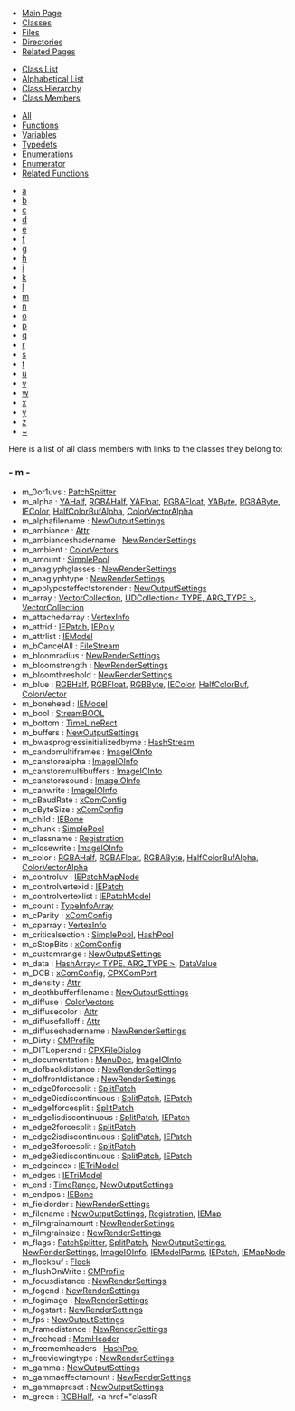 <div class="tabs">

- [Main Page](index.md)
- <span id="current">[Classes](annotated.md)</span>
- [Files](files.md)
- [Directories](dirs.md)
- [Related Pages](pages.md)

</div>

<div class="tabs">

- [Class List](annotated.md)
- [Alphabetical List](classes.md)
- [Class Hierarchy](hierarchy.md)
- <span id="current">[Class Members](functions.md)</span>

</div>

<div class="tabs">

- <span id="current">[All](functions.md)</span>
- [Functions](functions_func.md)
- [Variables](functions_vars.md)
- [Typedefs](functions_type.md)
- [Enumerations](functions_enum.md)
- [Enumerator](functions_eval.md)
- [Related Functions](functions_rela.md)

</div>

<div class="tabs">

- [a](functions.md#index_a)
- [b](functions_0x62.md#index_b)
- [c](functions_0x63.md#index_c)
- [d](functions_0x64.md#index_d)
- [e](functions_0x65.md#index_e)
- [f](functions_0x66.md#index_f)
- [g](functions_0x67.md#index_g)
- [h](functions_0x68.md#index_h)
- [i](functions_0x69.md#index_i)
- [k](functions_0x6b.md#index_k)
- [l](functions_0x6c.md#index_l)
- <span id="current">[m](functions_0x6d.md#index_m)</span>
- [n](functions_0x6e.md#index_n)
- [o](functions_0x6f.md#index_o)
- [p](functions_0x70.md#index_p)
- [q](functions_0x71.md#index_q)
- [r](functions_0x72.md#index_r)
- [s](functions_0x73.md#index_s)
- [t](functions_0x74.md#index_t)
- [u](functions_0x75.md#index_u)
- [v](functions_0x76.md#index_v)
- [w](functions_0x77.md#index_w)
- [x](functions_0x78.md#index_x)
- [y](functions_0x79.md#index_y)
- [z](functions_0x7a.md#index_z)
- [~](functions_0x7e.md#index_~)

</div>

Here is a list of all class members with links to the classes they belong to:

### <span id="index_m" class="anchor">- m -</span>

- m_0or1uvs : <a href="classPatchSplitter.md#9fab6631e025eba443492209783158e3" class="el">PatchSplitter</a>
- m_alpha : <a href="classYAHalf.md#4886e6e79852ef5dfb91866eb6d07501" class="el">YAHalf</a>, <a href="classRGBAHalf.md#4886e6e79852ef5dfb91866eb6d07501" class="el">RGBAHalf</a>, <a href="classYAFloat.md#4886e6e79852ef5dfb91866eb6d07501" class="el">YAFloat</a>, <a href="classRGBAFloat.md#4886e6e79852ef5dfb91866eb6d07501" class="el">RGBAFloat</a>, <a href="classYAByte.md#4886e6e79852ef5dfb91866eb6d07501" class="el">YAByte</a>, <a href="classRGBAByte.md#4886e6e79852ef5dfb91866eb6d07501" class="el">RGBAByte</a>, <a href="classIEColor.md#4886e6e79852ef5dfb91866eb6d07501" class="el">IEColor</a>, <a href="classHalfColorBufAlpha.md#4886e6e79852ef5dfb91866eb6d07501" class="el">HalfColorBufAlpha</a>, <a href="classColorVectorAlpha.md#4886e6e79852ef5dfb91866eb6d07501" class="el">ColorVectorAlpha</a>
- m_alphafilename : <a href="classNewOutputSettings.md#bcbf68720a35d53f6bc18e3a5fe073a2" class="el">NewOutputSettings</a>
- m_ambiance : <a href="classAttr.md#c50c14ebec8ec02b3aaccfbed8fcbcaf" class="el">Attr</a>
- m_ambianceshadername : <a href="classNewRenderSettings.md#cc89d599a10f530307e031034f8faa23" class="el">NewRenderSettings</a>
- m_ambient : <a href="classColorVectors.md#2bdbbca0987660e941547651d8f52a19" class="el">ColorVectors</a>
- m_amount : <a href="classSimplePool.md#edb9994036741c55a4a4fa6653a7d8bb" class="el">SimplePool</a>
- m_anaglyphglasses : <a href="classNewRenderSettings.md#bce4ea537ac70c76d0f8da9861c91dd1" class="el">NewRenderSettings</a>
- m_anaglyphtype : <a href="classNewRenderSettings.md#03334d95c9a79762434b1fa4532c4552" class="el">NewRenderSettings</a>
- m_applyposteffectstorender : <a href="classNewOutputSettings.md#51b08cbb68ad3378b5d5472ec8358e4c" class="el">NewOutputSettings</a>
- m_array : <a href="classVectorCollection.md#745f7ddee32c302c3110f18ca7a4b180" class="el">VectorCollection</a>, <a href="classUDCollection.md#745f7ddee32c302c3110f18ca7a4b180" class="el">UDCollection&lt; TYPE, ARG_TYPE &gt;</a>, <a href="classVectorCollection.md#745f7ddee32c302c3110f18ca7a4b180" class="el">VectorCollection</a>
- m_attachedarray : <a href="classVertexInfo.md#e07ca002572ac0f5e60b0f078918f562" class="el">VertexInfo</a>
- m_attrid : <a href="classIEPatch.md#ab848e4cb26a8aeced0d766bc9c2d811" class="el">IEPatch</a>, <a href="classIEPoly.md#ab848e4cb26a8aeced0d766bc9c2d811" class="el">IEPoly</a>
- m_attrlist : <a href="classIEModel.md#eec3d7883aed266556a1ea8f88dc4a69" class="el">IEModel</a>
- m_bCancelAll : <a href="classFileStream.md#4f325e46a02969439b76d27dfc55d357" class="el">FileStream</a>
- m_bloomradius : <a href="classNewRenderSettings.md#da21c3b800175d5b572c99f7d0a56e31" class="el">NewRenderSettings</a>
- m_bloomstrength : <a href="classNewRenderSettings.md#cf6747185d558ff8c30c97d7a8545570" class="el">NewRenderSettings</a>
- m_bloomthreshold : <a href="classNewRenderSettings.md#2f48d54c9dffb398f787f9dcc51ef415" class="el">NewRenderSettings</a>
- m_blue : <a href="classRGBHalf.md#0ed442c4505b643a7ce2219bdf6352b3" class="el">RGBHalf</a>, <a href="classRGBFloat.md#0ed442c4505b643a7ce2219bdf6352b3" class="el">RGBFloat</a>, <a href="classRGBByte.md#0ed442c4505b643a7ce2219bdf6352b3" class="el">RGBByte</a>, <a href="classIEColor.md#0ed442c4505b643a7ce2219bdf6352b3" class="el">IEColor</a>, <a href="classHalfColorBuf.md#0ed442c4505b643a7ce2219bdf6352b3" class="el">HalfColorBuf</a>, <a href="classColorVector.md#0ed442c4505b643a7ce2219bdf6352b3" class="el">ColorVector</a>
- m_bonehead : <a href="classIEModel.md#e40d843b55fcb8c7e2803a15e87622cc" class="el">IEModel</a>
- m_bool : <a href="classStreamBOOL.md#03a954f5826a13aed13d7c7a0164fbb8" class="el">StreamBOOL</a>
- m_bottom : <a href="classTimeLineRect.md#716aefbb109228322db6f1a84a3c27f1" class="el">TimeLineRect</a>
- m_buffers : <a href="classNewOutputSettings.md#c4ff0d849f294177e5ffb2f5b79d50bc" class="el">NewOutputSettings</a>
- m_bwasprogressinitializedbyme : <a href="classHashStream.md#57c05c3c4a78112845b2bf1a9709a168" class="el">HashStream</a>
- m_candomultiframes : <a href="classImageIOInfo.md#e1a49225531be67570e9e5c2b1844c23" class="el">ImageIOInfo</a>
- m_canstorealpha : <a href="classImageIOInfo.md#6a39d77b62f6c68c120e0eea077aa29c" class="el">ImageIOInfo</a>
- m_canstoremultibuffers : <a href="classImageIOInfo.md#2d7f2e482a3d430ed3cef9d10d01101e" class="el">ImageIOInfo</a>
- m_canstoresound : <a href="classImageIOInfo.md#29b11c67151569202cf1c3a9d65a8728" class="el">ImageIOInfo</a>
- m_canwrite : <a href="classImageIOInfo.md#6f52298a9c8f7f05e3ce4f73c048d7d7" class="el">ImageIOInfo</a>
- m_cBaudRate : <a href="classxComConfig.md#86d43840dde866a28a03223e8131d65e" class="el">xComConfig</a>
- m_cByteSize : <a href="classxComConfig.md#dec26b3b0d2709d04630dbd52961e144" class="el">xComConfig</a>
- m_child : <a href="classIEBone.md#58ab29703c7904ab27d31e4be77f8ef3" class="el">IEBone</a>
- m_chunk : <a href="classSimplePool.md#de025bd11225a5649d6067a7a294cfb8" class="el">SimplePool</a>
- m_classname : <a href="classRegistration.md#f8a043c72f4c93b7afea8b0c0c15fb64" class="el">Registration</a>
- m_closewrite : <a href="classImageIOInfo.md#8b1a6e0a755e4a16633749f7df2ee8ee" class="el">ImageIOInfo</a>
- m_color : <a href="classRGBAHalf.md#d510f1372868133739a7ec5eb413e141" class="el">RGBAHalf</a>, <a href="classRGBAFloat.md#d510f1372868133739a7ec5eb413e141" class="el">RGBAFloat</a>, <a href="classRGBAByte.md#d510f1372868133739a7ec5eb413e141" class="el">RGBAByte</a>, <a href="classHalfColorBufAlpha.md#d510f1372868133739a7ec5eb413e141" class="el">HalfColorBufAlpha</a>, <a href="classColorVectorAlpha.md#d510f1372868133739a7ec5eb413e141" class="el">ColorVectorAlpha</a>
- m_controluv : <a href="classIEPatchMapNode.md#976ce64899ade75fe0a05a17a574932a" class="el">IEPatchMapNode</a>
- m_controlvertexid : <a href="classIEPatch.md#caa67580abc54273067a63efe35d5662" class="el">IEPatch</a>
- m_controlvertexlist : <a href="classIEPatchModel.md#e9186f3f1ca6f6f33fe60c7e4794d712" class="el">IEPatchModel</a>
- m_count : <a href="classTypeInfoArray.md#3eb8303a090aa0a072e815d64a0f1cbc" class="el">TypeInfoArray</a>
- m_cParity : <a href="classxComConfig.md#19cde3a2ad45fd84456f6797be26db6f" class="el">xComConfig</a>
- m_cparray : <a href="classVertexInfo.md#5e2c20a1b06ee04de2ff5a1d4d5565a9" class="el">VertexInfo</a>
- m_criticalsection : <a href="classSimplePool.md#ab45ae9b8fc212c509d321bcc78ff75e" class="el">SimplePool</a>, <a href="classHashPool.md#ab45ae9b8fc212c509d321bcc78ff75e" class="el">HashPool</a>
- m_cStopBits : <a href="classxComConfig.md#323a8c43c0ee9cf92a0dbb6e94f34f1e" class="el">xComConfig</a>
- m_customrange : <a href="classNewOutputSettings.md#5a020c93d9433cc467beaf9e956a7baa" class="el">NewOutputSettings</a>
- m_data : <a href="classHashArray.md#bf9e3c21a24d9d5a3de1ffb33d6efe5d" class="el">HashArray&lt; TYPE, ARG_TYPE &gt;</a>, <a href="classDataValue.md#bf9e3c21a24d9d5a3de1ffb33d6efe5d" class="el">DataValue</a>
- m_DCB : <a href="classxComConfig.md#551fc36a55b99e56d27b61dd04f072be" class="el">xComConfig</a>, <a href="classCPXComPort.md#551fc36a55b99e56d27b61dd04f072be" class="el">CPXComPort</a>
- m_density : <a href="classAttr.md#865551913e8b733d8219994e90fa8388" class="el">Attr</a>
- m_depthbufferfilename : <a href="classNewOutputSettings.md#d77c40fae337f8e5b90c1c88e4d40d85" class="el">NewOutputSettings</a>
- m_diffuse : <a href="classColorVectors.md#8b089f6023a069866fc8aaadb41d470c" class="el">ColorVectors</a>
- m_diffusecolor : <a href="classAttr.md#49e6dfdd291c2ca739b3cd0eb5baf1fd" class="el">Attr</a>
- m_diffusefalloff : <a href="classAttr.md#17cfc1441257c3d4e9f2a1d29d64c36d" class="el">Attr</a>
- m_diffuseshadername : <a href="classNewRenderSettings.md#9e545728e6c6414fe0ccdf3beca9acd1" class="el">NewRenderSettings</a>
- m_Dirty : <a href="classCMProfile.md#453f0d607ecff6778b4ab87b12fb8ea6" class="el">CMProfile</a>
- m_DITLoperand : <a href="classCPXFileDialog.md#311431f2fdbc5b7972bf483904751e39" class="el">CPXFileDialog</a>
- m_documentation : <a href="classMenuDoc.md#42712fe7932262f9b0df441f5d17e6d3" class="el">MenuDoc</a>, <a href="classImageIOInfo.md#42712fe7932262f9b0df441f5d17e6d3" class="el">ImageIOInfo</a>
- m_dofbackdistance : <a href="classNewRenderSettings.md#de91f848a93ecb9273f46ad173be97e5" class="el">NewRenderSettings</a>
- m_doffrontdistance : <a href="classNewRenderSettings.md#c921609dc4ae7610499232ea90b0b170" class="el">NewRenderSettings</a>
- m_edge0forcesplit : <a href="classSplitPatch.md#5d3e739e68e872f0ffa01f3d1634af81" class="el">SplitPatch</a>
- m_edge0isdiscontinuous : <a href="classSplitPatch.md#13f08ffc4e64ce3a7fae9ce92ba77708" class="el">SplitPatch</a>, <a href="classIEPatch.md#13f08ffc4e64ce3a7fae9ce92ba77708" class="el">IEPatch</a>
- m_edge1forcesplit : <a href="classSplitPatch.md#5ad2604e58016b0c1f6788ae30529b2d" class="el">SplitPatch</a>
- m_edge1isdiscontinuous : <a href="classSplitPatch.md#78e231d9ae1055d2cb3e0072205089ed" class="el">SplitPatch</a>, <a href="classIEPatch.md#78e231d9ae1055d2cb3e0072205089ed" class="el">IEPatch</a>
- m_edge2forcesplit : <a href="classSplitPatch.md#d6e353ae6b51edc6b4c7948461b8cd68" class="el">SplitPatch</a>
- m_edge2isdiscontinuous : <a href="classSplitPatch.md#14aeedd7c4408f6e1344418c11c5a786" class="el">SplitPatch</a>, <a href="classIEPatch.md#14aeedd7c4408f6e1344418c11c5a786" class="el">IEPatch</a>
- m_edge3forcesplit : <a href="classSplitPatch.md#3095de790f8896a0838ec88968ad63c9" class="el">SplitPatch</a>
- m_edge3isdiscontinuous : <a href="classSplitPatch.md#092896def342ee54227aa87f7910a30d" class="el">SplitPatch</a>, <a href="classIEPatch.md#092896def342ee54227aa87f7910a30d" class="el">IEPatch</a>
- m_edgeindex : <a href="classIETriModel.md#1ed29043fe32641bf0c908e810310d31" class="el">IETriModel</a>
- m_edges : <a href="classIETriModel.md#cdec876bacc1b1c330e928f27d996d7d" class="el">IETriModel</a>
- m_end : <a href="classTimeRange.md#b306b69592d5e95d9f1732f97e938c8e" class="el">TimeRange</a>, <a href="classNewOutputSettings.md#b306b69592d5e95d9f1732f97e938c8e" class="el">NewOutputSettings</a>
- m_endpos : <a href="classIEBone.md#26eaa8d133516b5a0cd24e52040ce2f3" class="el">IEBone</a>
- m_fieldorder : <a href="classNewRenderSettings.md#ee0004a1443809cc72e11bb372d8e861" class="el">NewRenderSettings</a>
- m_filename : <a href="classNewOutputSettings.md#bb02b68d69f8c897db0531dec36823da" class="el">NewOutputSettings</a>, <a href="classRegistration.md#bb02b68d69f8c897db0531dec36823da" class="el">Registration</a>, <a href="classIEMap.md#5ebf2de426150cd6af7cdd8136161597" class="el">IEMap</a>
- m_filmgrainamount : <a href="classNewRenderSettings.md#ed3d0de11d7d74e0f7b275e8b135cfe6" class="el">NewRenderSettings</a>
- m_filmgrainsize : <a href="classNewRenderSettings.md#29c1abb980fc1135e961bcd4a71bda81" class="el">NewRenderSettings</a>
- m_flags : <a href="classPatchSplitter.md#de812cb8066aad908294b43ef4b363df" class="el">PatchSplitter</a>, <a href="classSplitPatch.md#de812cb8066aad908294b43ef4b363df" class="el">SplitPatch</a>, <a href="classNewOutputSettings.md#de812cb8066aad908294b43ef4b363df" class="el">NewOutputSettings</a>, <a href="classNewRenderSettings.md#de812cb8066aad908294b43ef4b363df" class="el">NewRenderSettings</a>, <a href="classImageIOInfo.md#de812cb8066aad908294b43ef4b363df" class="el">ImageIOInfo</a>, <a href="classIEModelParms.md#de812cb8066aad908294b43ef4b363df" class="el">IEModelParms</a>, <a href="classIEPatch.md#de812cb8066aad908294b43ef4b363df" class="el">IEPatch</a>, <a href="classIEMapNode.md#de812cb8066aad908294b43ef4b363df" class="el">IEMapNode</a>
- m_flockbuf : <a href="classFlock.md#d6b7f69b704f962a7acf071386e96cad" class="el">Flock</a>
- m_flushOnWrite : <a href="classCMProfile.md#7288c78d75a89bb18fc8bed25b20c825" class="el">CMProfile</a>
- m_focusdistance : <a href="classNewRenderSettings.md#6137ef6765963a91756a13c79e23ad1e" class="el">NewRenderSettings</a>
- m_fogend : <a href="classNewRenderSettings.md#0e1e72d809bc7acdaaa715a229e84d7e" class="el">NewRenderSettings</a>
- m_fogimage : <a href="classNewRenderSettings.md#2a7f721454ed10dc3c37ebce5c8e23b9" class="el">NewRenderSettings</a>
- m_fogstart : <a href="classNewRenderSettings.md#3e3813e4dba9d94ce82856de38896049" class="el">NewRenderSettings</a>
- m_fps : <a href="classNewOutputSettings.md#1b3350966031d3a4d3c713366676ccf7" class="el">NewOutputSettings</a>
- m_framedistance : <a href="classNewRenderSettings.md#a10f63df788359a02f617f97fa144315" class="el">NewRenderSettings</a>
- m_freehead : <a href="classMemHeader.md#52206b869254dc136b272bd93218e6ca" class="el">MemHeader</a>
- m_freememheaders : <a href="classHashPool.md#c6ea4b7bd17a662cce264f7609ab2e32" class="el">HashPool</a>
- m_freeviewingtype : <a href="classNewRenderSettings.md#96731191274d930f45d1932377d20a81" class="el">NewRenderSettings</a>
- m_gamma : <a href="classNewOutputSettings.md#1a42f4c5ab536cf8de9cb1d009b0c7d6" class="el">NewOutputSettings</a>
- m_gammaeffectamount : <a href="classNewRenderSettings.md#1abde4ae34688fef3ac43918c8bf3a75" class="el">NewRenderSettings</a>
- m_gammapreset : <a href="classNewOutputSettings.md#e84179c95eec5e6595412cbe47b0344a" class="el">NewOutputSettings</a>
- m_green : <a href="classRGBHalf.md#b27a27e1ceec1a227d339ddd737b2fee" class="el">RGBHalf</a>, <a href="classR